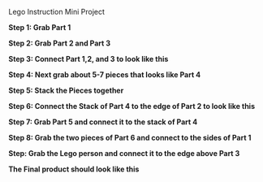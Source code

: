 Lego Instruction Mini Project

**Step 1: Grab Part 1**

**Step 2: Grab Part 2 and Part 3**

**Step 3: Connect Part 1,2, and 3 to look like this**

**Step 4: Next grab about 5-7 pieces that looks like Part 4**

**Step 5: Stack the Pieces together**

**Step 6: Connect the Stack of Part 4 to the edge of Part 2 to look like this**

**Step 7: Grab Part 5 and connect it to the stack of Part 4**

**Step 8: Grab the two pieces of Part 6 and connect to the sides of Part 1**

**Step: Grab the Lego person and connect it to the edge above Part 3**

**The Final product should look like this**
